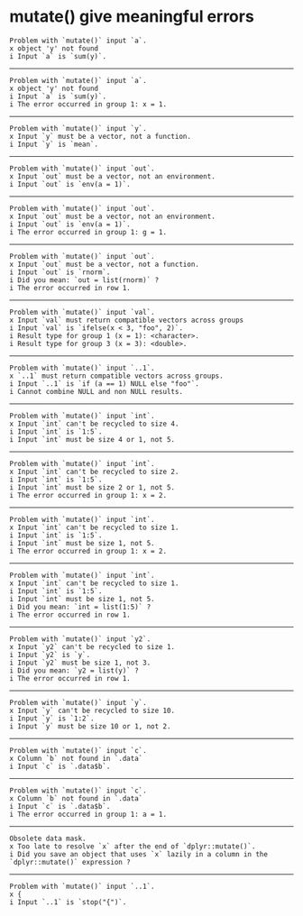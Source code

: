 # mutate() give meaningful errors

    Problem with `mutate()` input `a`.
    x object 'y' not found
    i Input `a` is `sum(y)`.

---

    Problem with `mutate()` input `a`.
    x object 'y' not found
    i Input `a` is `sum(y)`.
    i The error occurred in group 1: x = 1.

---

    Problem with `mutate()` input `y`.
    x Input `y` must be a vector, not a function.
    i Input `y` is `mean`.

---

    Problem with `mutate()` input `out`.
    x Input `out` must be a vector, not an environment.
    i Input `out` is `env(a = 1)`.

---

    Problem with `mutate()` input `out`.
    x Input `out` must be a vector, not an environment.
    i Input `out` is `env(a = 1)`.
    i The error occurred in group 1: g = 1.

---

    Problem with `mutate()` input `out`.
    x Input `out` must be a vector, not a function.
    i Input `out` is `rnorm`.
    i Did you mean: `out = list(rnorm)` ?
    i The error occurred in row 1.

---

    Problem with `mutate()` input `val`.
    x Input `val` must return compatible vectors across groups
    i Input `val` is `ifelse(x < 3, "foo", 2)`.
    i Result type for group 1 (x = 1): <character>.
    i Result type for group 3 (x = 3): <double>.

---

    Problem with `mutate()` input `..1`.
    x `..1` must return compatible vectors across groups.
    i Input `..1` is `if (a == 1) NULL else "foo"`.
    i Cannot combine NULL and non NULL results.

---

    Problem with `mutate()` input `int`.
    x Input `int` can't be recycled to size 4.
    i Input `int` is `1:5`.
    i Input `int` must be size 4 or 1, not 5.

---

    Problem with `mutate()` input `int`.
    x Input `int` can't be recycled to size 2.
    i Input `int` is `1:5`.
    i Input `int` must be size 2 or 1, not 5.
    i The error occurred in group 1: x = 2.

---

    Problem with `mutate()` input `int`.
    x Input `int` can't be recycled to size 1.
    i Input `int` is `1:5`.
    i Input `int` must be size 1, not 5.
    i The error occurred in group 1: x = 2.

---

    Problem with `mutate()` input `int`.
    x Input `int` can't be recycled to size 1.
    i Input `int` is `1:5`.
    i Input `int` must be size 1, not 5.
    i Did you mean: `int = list(1:5)` ?
    i The error occurred in row 1.

---

    Problem with `mutate()` input `y2`.
    x Input `y2` can't be recycled to size 1.
    i Input `y2` is `y`.
    i Input `y2` must be size 1, not 3.
    i Did you mean: `y2 = list(y)` ?
    i The error occurred in row 1.

---

    Problem with `mutate()` input `y`.
    x Input `y` can't be recycled to size 10.
    i Input `y` is `1:2`.
    i Input `y` must be size 10 or 1, not 2.

---

    Problem with `mutate()` input `c`.
    x Column `b` not found in `.data`
    i Input `c` is `.data$b`.

---

    Problem with `mutate()` input `c`.
    x Column `b` not found in `.data`
    i Input `c` is `.data$b`.
    i The error occurred in group 1: a = 1.

---

    Obsolete data mask.
    x Too late to resolve `x` after the end of `dplyr::mutate()`.
    i Did you save an object that uses `x` lazily in a column in the `dplyr::mutate()` expression ?

---

    Problem with `mutate()` input `..1`.
    x {
    i Input `..1` is `stop("{")`.

